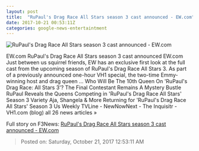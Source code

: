 ```yaml
---
layout: post
title:  "RuPaul's Drag Race All Stars season 3 cast announced - EW.com"
date: 2017-10-21 00:53:11Z
categories: google-news-entertaintment
---
```


![RuPaul's Drag Race All Stars season 3 cast announced - EW.com](https://ewedit.files.wordpress.com/2017/10/klkl.jpg)

EW.com RuPaul's Drag Race All Stars season 3 cast announced EW.com Just between us squirrel friends, EW has an exclusive first look at the full cast from the upcoming season of RuPaul's Drag Race All Stars 3. As part of a previously announced one-hour VH1 special, the two-time Emmy-winning host and drag queen ... Who Will Be The 10th Queen On 'RuPaul's Drag Race: All Stars 3'? The Final Contestant Remains A Mystery Bustle RuPaul Reveals the Queens Competing in 'RuPaul's Drag Race All Stars' Season 3 Variety Aja, Shangela & More Returning for 'RuPaul's Drag Race All Stars' Season 3 Us Weekly TVLine - NewNowNext - The Inquisitr - VH1.com (blog) all 26 news articles »


Full story on F3News: [RuPaul's Drag Race All Stars season 3 cast announced - EW.com](http://www.f3nws.com/n/fgQkPC)

> Posted on: Saturday, October 21, 2017 12:53:11 AM

